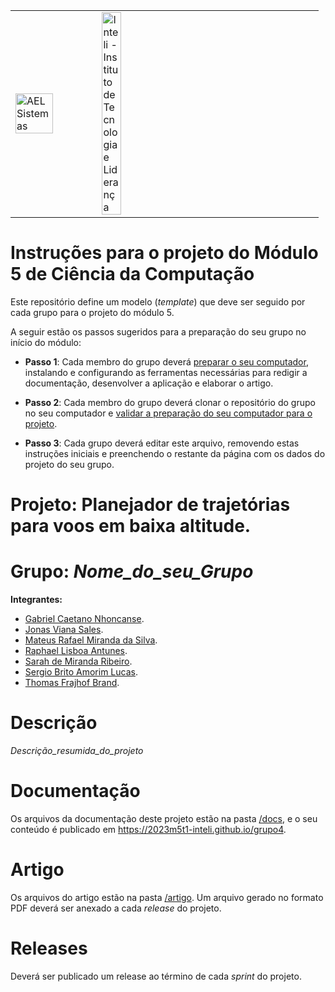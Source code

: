 <table>
<tr>
<td>
<a href= "https://ael.com.br/"><img src="https://www.ael.com.br/images/ael.png" alt="AEL Sistemas" border="0" width="70%"></a>
</td>
<td><a href= "https://www.inteli.edu.br/"><img src="https://www.inteli.edu.br/wp-content/uploads/2021/08/20172028/marca_1-2.png" alt="Inteli - Instituto de Tecnologia e Liderança" border="0" width="30%"></a>
</td>
</tr>
</table>

# Instruções para o projeto do Módulo 5 de Ciência da Computação

Este repositório define um modelo (*template*) que deve ser seguido por cada grupo para o projeto do módulo 5.

A seguir estão os passos sugeridos para a preparação do seu grupo no início do módulo:

* **Passo 1**: Cada membro do grupo deverá [preparar o seu computador](install.md), instalando e configurando as ferramentas necessárias para redigir a documentação, desenvolver a aplicação e elaborar o artigo.

* **Passo 2**: Cada membro do grupo deverá clonar o repositório do grupo no seu computador e [validar a preparação do seu computador para o projeto](validate.md).

* **Passo 3**: Cada grupo deverá editar este arquivo, removendo estas instruções iniciais e preenchendo o restante da página com os dados do projeto do seu grupo.


# Projeto: Planejador de trajetórias para voos em baixa altitude.


# Grupo: *Nome_do_seu_Grupo*

**Integrantes:**
* [Gabriel Caetano Nhoncanse](https://www.linkedin.com/in/gabrielcaetanonhoncanse/).
* [Jonas Viana Sales](https://www.linkedin.com/in/jonas-viana-sales/).
* [Mateus Rafael Miranda da Silva](https://www.linkedin.com/in/mateus-rmiranda/).
* [Raphael Lisboa Antunes](https://www.linkedin.com/in/raphael-lisboa/).
* [Sarah de Miranda Ribeiro](https://www.linkedin.com/in/sarah-ribeiro/).
* [Sergio Brito Amorim Lucas](https://www.linkedin.com/in/sergiobalucas/).
* [Thomas Frajhof Brand](https://www.linkedin.com/in/thomas-frajhof-brand/).

# Descrição

*Descrição_resumida_do_projeto*

# Documentação

Os arquivos da documentação deste projeto estão na pasta [/docs](/docs), e o seu conteúdo é publicado em https://2023m5t1-inteli.github.io/grupo4.


# Artigo

Os arquivos do artigo estão na pasta [/artigo](/artigo). Um arquivo gerado no formato PDF deverá ser anexado a cada *release* do projeto.

# Releases

Deverá ser publicado um release ao término de cada *sprint* do projeto.
